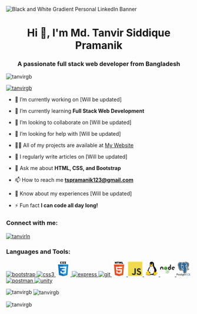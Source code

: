 ![Black and  White Gradient Personal LinkedIn Banner](https://github.com/tanvirgb/tanvirgb/assets/155874294/5bbf52ae-d20f-4fc6-88c3-0e40e03e3c17)

<h1 align="center">Hi 👋, I'm Md. Tanvir Siddique Pramanik</h1>
<h3 align="center">A passionate full stack web developer from Bangladesh</h3>

<p align="left"> <img src="https://komarev.com/ghpvc/?username=tanvirgb&label=Profile%20views&color=0e75b6&style=flat" alt="tanvirgb" /> </p>

<p align="left"> <a href="https://github.com/ryo-ma/github-profile-trophy"><img src="https://github-profile-trophy.vercel.app/?username=tanvirgb" alt="tanvirgb" /></a> </p>

- 🔭 I’m currently working on [Will be updated]

- 🌱 I’m currently learning **Full Stack Web Development**

- 👯 I’m looking to collaborate on [Will be updated]

- 🤝 I’m looking for help with [Will be updated]

- 👨‍💻 All of my projects are available at [My Website](https://tanvirgb.github.io/Capstone-Project-2-Personal-Site/)

- 📝 I regularly write articles on [Will be updated]

- 💬 Ask me about **HTML, CSS, and Bootstrap**

- 📫 How to reach me **tspramanik123@gmail.com**

- 📄 Know about my experiences [Will be updated]

- ⚡ Fun fact **I can code all day long!**

<h3 align="left">Connect with me:</h3>
<p align="left">
<a href="https://www.linkedin.com/in/tanvirli/" target="blank"><img align="center" src="https://raw.githubusercontent.com/rahuldkjain/github-profile-readme-generator/master/src/images/icons/Social/linked-in-alt.svg" alt="tanvirln" height="30" width="40" /></a>
</p>

<h3 align="left">Languages and Tools:</h3>
<p align="left"> <a href="https://getbootstrap.com" target="_blank" rel="noreferrer"> <img src="https://getbootstrap.com/docs/5.3/assets/brand/bootstrap-logo.svg" alt="bootstrap" width="40" height="40"/> </a> <a href="https://www.canva.com/" target="_blank" rel="noreferrer"> <img src="https://github.com/tanvirgb/tanvirgb/assets/155874294/22eac92d-b5da-421e-a725-648f208f5c33" alt="css3" width="40" height="40"/> </a> <a href="https://www.w3schools.com/css/" target="_blank" rel="noreferrer"> <img src="https://raw.githubusercontent.com/devicons/devicon/master/icons/css3/css3-original-wordmark.svg" alt="css3" width="40" height="40"/> </a> <a href="https://expressjs.com" target="_blank" rel="noreferrer"> <img src="https://github.com/tanvirgb/tanvirgb/assets/155874294/7f0d314c-87ae-4abf-bda8-73edb6241bab" alt="express" width="40" height="40"/> </a> <a href="https://git-scm.com/" target="_blank" rel="noreferrer"> <img src="https://www.vectorlogo.zone/logos/git-scm/git-scm-icon.svg" alt="git" width="40" height="40"/> </a> <a href="https://www.w3.org/html/" target="_blank" rel="noreferrer"> <img src="https://raw.githubusercontent.com/devicons/devicon/master/icons/html5/html5-original-wordmark.svg" alt="html5" width="40" height="40"/> </a> <a href="https://developer.mozilla.org/en-US/docs/Web/JavaScript" target="_blank" rel="noreferrer"> <img src="https://raw.githubusercontent.com/devicons/devicon/master/icons/javascript/javascript-original.svg" alt="javascript" width="40" height="40"/> </a> <a href="https://www.linux.org/" target="_blank" rel="noreferrer"> <img src="https://raw.githubusercontent.com/devicons/devicon/master/icons/linux/linux-original.svg" alt="linux" width="40" height="40"/> </a> <a href="https://nodejs.org" target="_blank" rel="noreferrer"> <img src="https://raw.githubusercontent.com/devicons/devicon/master/icons/nodejs/nodejs-original-wordmark.svg" alt="nodejs" width="40" height="40"/> </a> <a href="https://www.postgresql.org" target="_blank" rel="noreferrer"> <img src="https://raw.githubusercontent.com/devicons/devicon/master/icons/postgresql/postgresql-original-wordmark.svg" alt="postgresql" width="40" height="40"/> </a> <a href="https://postman.com" target="_blank" rel="noreferrer"> <img src="https://www.vectorlogo.zone/logos/getpostman/getpostman-icon.svg" alt="postman" width="40" height="40"/> </a> <a href="https://unity.com/" target="_blank" rel="noreferrer"> <img src="https://www.vectorlogo.zone/logos/unity3d/unity3d-icon.svg" alt="unity" width="40" height="40"/> </a> </p>

<p><img align="left" src="https://github-readme-stats.vercel.app/api/top-langs?username=tanvirgb&show_icons=true&locale=en&layout=compact" alt="tanvirgb" /></p>

<p>&nbsp;<img align="center" src="https://github-readme-stats.vercel.app/api?username=tanvirgb&show_icons=true&locale=en" alt="tanvirgb" /></p>

<p><img align="center" src="https://github-readme-streak-stats.herokuapp.com/?user=tanvirgb&" alt="tanvirgb" /></p>

